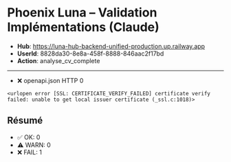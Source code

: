 # Phoenix Luna – Validation Implémentations (Claude)
- **Hub**: https://luna-hub-backend-unified-production.up.railway.app
- **UserId**: 8828da30-8e8a-458f-8888-846aac2f17bd
- **Action**: analyse_cv_complete

---

- ❌ openapi.json HTTP 0

```text
<urlopen error [SSL: CERTIFICATE_VERIFY_FAILED] certificate verify failed: unable to get local issuer certificate (_ssl.c:1018)>
```

## Résumé

- ✅ OK: 0
- ⚠️  WARN: 0
- ❌ FAIL: 1
